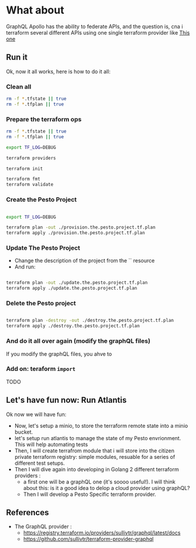 # What about

GraphQL Apollo has the ability to federate APIs, and the question is, cna i terraform several different APIs using one single terraform provider like [This one](https://registry.terraform.io/providers/sullivtr/graphql/latest/docs)

## Run it

Ok, now it all works, here is how to do it all:


### Clean all

```bash
rm -f *.tfstate || true
rm -f *.tfplan || true

```

### Prepare the terraform ops

```bash
rm -f *.tfstate || true
rm -f *.tfplan || true

export TF_LOG=DEBUG

terraform providers

terraform init

terraform fmt
terraform validate


```

### Create the Pesto Project

```bash

export TF_LOG=DEBUG

terraform plan -out ./provision.the.pesto.project.tf.plan
terraform apply ./provision.the.pesto.project.tf.plan


```

### Update The Pesto Project

* Change the description of the project from the `` resource
* And run:

```bash

terraform plan -out ./update.the.pesto.project.tf.plan
terraform apply ./update.the.pesto.project.tf.plan

```

### Delete the Pesto project

```bash

terraform plan -destroy -out ./destroy.the.pesto.project.tf.plan
terraform apply ./destroy.the.pesto.project.tf.plan

```

### And do it all over again (modify the graphQL files)

If you modify the graphQL files, you ahve to 

### Add on: teraform `import`

TODO

<!-- 
## ANNEX: Old tests

```bash
terraform providers

terraform init

terraform fmt
terraform validate


export TF_LOG=DEBUG

terraform plan -out ./main.tf.plan
terraform apply ./main.tf.plan

# ---
# destroy and create again one liner :
# - 
# terraform plan -destroy -out ./main.destroy.tf.plan && terraform apply ./main.destroy.tf.plan && terraform plan -out ./main.tf.plan && terraform apply ./main.tf.plan



```

Woww!!

![teraform output](../docs/images/first_pesto_project_i_terraformed_woooowwwww2.PNG)

![wow its really createddd](../docs/images/first_pesto_project_i_terraformed_woooowwwww1.PNG)

WHERE I AM NOW :

J'ai juste qlq changments suppélemtaires à faire qui concernent un certain bâtiment!

* Le terraorm destroy déclenche la mutation delete
* Le terraform apply déclenchera une création, ou un update, en fonction de l'état terraform (terraform state).

Sur la question, cette issue github est intéressante: https://github.com/sullivtr/terraform-provider-graphql/issues/36

Alright, now, If right after terraform creates the pesto project, i try to terraform destroy it, i got  problem with the ID of the project, set to an empty string in the `id` field declared in the  `read_query_variables` block:

```bash
$ terraform plan -destroy -out ./main.destroy.tf.plan && terraform apply ./main.destroy.tf.plan
data.graphql_query.get_pesto_project_query: Reading...
graphql_mutation.pesto_project_example1: Refreshing state... [id=2322205397]
data.graphql_query.get_pesto_project_query: Read complete after 0s [id=2694010551]
╷
│ Error: graphql server error: PESTO-PROJECT DATA SERVICE [GET PestoProject BY ID] method - It is impossible to find any [PestoProject] with an empty string as PROJECT ID, the provided PROJECT ID is the empty string: /pesto-project/:id = []
│
│   with graphql_mutation.pesto_project_example1,
│   on main.tf line 2, in resource "graphql_mutation" "pesto_project_example1":
│    2: resource "graphql_mutation" "pesto_project_example1" {
│
│ graphql server error: PESTO-PROJECT DATA SERVICE [GET PestoProject BY ID]
│ method - It is impossible to find any [PestoProject] with an empty string
│ as PROJECT ID, the provided PROJECT ID is the empty string:
│ /pesto-project/:id = []
╵
```

* Now to solve that problem, I tried naively to change the `read_query_variables`, so that the `id` variable declaration is not set to an empty string :

```Hcl
  read_query_variables = {
    # "id" = "655aa15ab32ce40270e9a306" # "${var.pesto_project_id}"
    "id" = "${graphql_mutation.pesto_project_example1.compute_mutation_keys.id}"
    # "id" = ""
  }
```

* And I get an error, because the resource self references :

```bash
$ terraform plan -destroy -out ./main.destroy.tf.plan && terraform apply ./main.destroy.tf.plan
data.graphql_query.get_pesto_project_query: Reading...
data.graphql_query.get_pesto_project_query: Read complete after 0s [id=681099646]
╷
│ Error: Self-referential block
│
│   on main.tf line 32, in resource "graphql_mutation" "pesto_project_example1":
│   32:     "id" = "${graphql_mutation.pesto_project_example1.compute_mutation_keys.id}"
│
│ Configuration for graphql_mutation.pesto_project_example1 may not refer to
│ itself.
╵
╷
│ Error: Self-referential block
│
│   on main.tf line 32, in resource "graphql_mutation" "pesto_project_example1":
│   32:     "id" = "${graphql_mutation.pesto_project_example1.compute_mutation_keys.id}"
│
│ Configuration for graphql_mutation.pesto_project_example1 may not refer to
│ itself.
╵
```

* So I changed again trying to use the terraform remote state as a data source, provided that I have the provisioned Project ID in the output, when I creatd the project

* In the `output.tf`, I have :

```Hcl

```

* In the `main.tf`, I have :

```Hcl
  read_query_variables = {
    # "id" = "655aa15ab32ce40270e9a306" # "${var.pesto_project_id}"
    "id" = "${data.remote_state.graphql_mutation.pesto_project_example1.compute_mutation_keys.id}"
    # "id" = ""
  }
```

* And I got : 

```bash

```

-->

## Let's have fun now: Run Atlantis

Ok now we will have fun:

* Now, let's setup a minio, to store the terraform remote state into a minio bucket.
* let's setup run atlantis to manage the state of my Pesto envrionment. This will help automating tests
* Then, I will create terrafrom module that i will store into the citizen private terraform registry: simple modules, resuable for a series of different test setups. 
* Then I will dive again into developing in Golang 2 different terraform providers :
  * a first one will be a graphQL one (it's soooo useful!). I will think about this: is it a good idea to delop a cloud provider using graphQL?
  * Then I will develop a Pesto Specific terraform provider.

## References

* The GraphQL provider :
  * https://registry.terraform.io/providers/sullivtr/graphql/latest/docs
  * https://github.com/sullivtr/terraform-provider-graphql